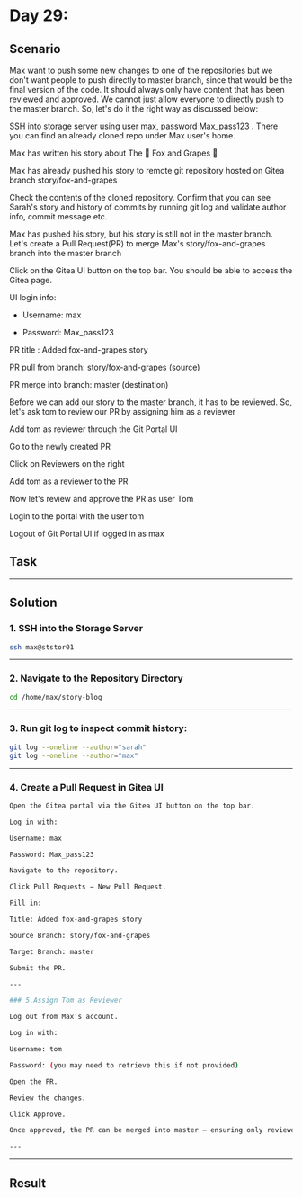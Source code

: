 # Day 29: 

## Scenario

Max want to push some new changes to one of the repositories but we don't want people to push directly to master branch, since that would be the final version of the code. It should always only have content that has been reviewed and approved. We cannot just allow everyone to directly push to the master branch. So, let's do it the right way as discussed below:


SSH into storage server using user max, password Max_pass123 . There you can find an already cloned repo under Max user's home.


Max has written his story about The 🦊 Fox and Grapes 🍇


Max has already pushed his story to remote git repository hosted on Gitea branch story/fox-and-grapes


Check the contents of the cloned repository. Confirm that you can see Sarah's story and history of commits by running git log and validate author info, commit message etc.


Max has pushed his story, but his story is still not in the master branch. Let's create a Pull Request(PR) to merge Max's story/fox-and-grapes branch into the master branch


Click on the Gitea UI button on the top bar. You should be able to access the Gitea page.


UI login info:

- Username: max

- Password: Max_pass123

PR title : Added fox-and-grapes story

PR pull from branch: story/fox-and-grapes (source)

PR merge into branch: master (destination)

Before we can add our story to the master branch, it has to be reviewed. So, let's ask tom to review our PR by assigning him as a reviewer

Add tom as reviewer through the Git Portal UI

Go to the newly created PR

Click on Reviewers on the right

Add tom as a reviewer to the PR

Now let's review and approve the PR as user Tom

Login to the portal with the user tom

Logout of Git Portal UI if logged in as max

## Task


---

## Solution

### 1. SSH into the Storage Server

```bash
ssh max@ststor01
```

---

### 2. Navigate to the Repository Directory

```bash
cd /home/max/story-blog
```

---

### 3. Run git log to inspect commit history:

```bash
git log --oneline --author="sarah"
git log --oneline --author="max"

```

---

### 4. Create a Pull Request in Gitea UI

```bash
Open the Gitea portal via the Gitea UI button on the top bar.

Log in with:

Username: max

Password: Max_pass123

Navigate to the repository.

Click Pull Requests → New Pull Request.

Fill in:

Title: Added fox-and-grapes story

Source Branch: story/fox-and-grapes

Target Branch: master

Submit the PR.

---

### 5.Assign Tom as Reviewer

Log out from Max’s account.

Log in with:

Username: tom

Password: (you may need to retrieve this if not provided)

Open the PR.

Review the changes.

Click Approve.

Once approved, the PR can be merged into master — ensuring only reviewed content makes it to the final branch.

---


```

---

## Result

